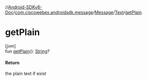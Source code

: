 //[Android-SDKv6-Doc](../../../../index.md)/[com.ciscowebex.androidsdk.message](../../index.md)/[Message](../index.md)/[Text](index.md)/[getPlain](get-plain.md)

# getPlain

[jvm]\
fun [getPlain](get-plain.md)(): [String](https://kotlinlang.org/api/latest/jvm/stdlib/kotlin/-string/index.html)?

#### Return

the plain text if exist

